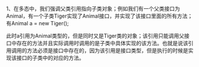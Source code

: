 1、在多态中，我们强调父类引用指向子类对象；例如我们有一个父类接口为Animal，有一个子类Tiger实现了Animal接口，并实现了该接口里面的所有方法；有Animal a = new Tiger();

此时a引用为Animal类型的，但是同时又是Tiger类的对象；该引用只能调用父接口中存在的方法并且实际调用时调用的是子类中具体实现的该方法。也就是说该引用调用的方法必须是接口中存在的，因为该引用是接口类型，但是执行的时候是实现该接口的子类中的对应的方法。